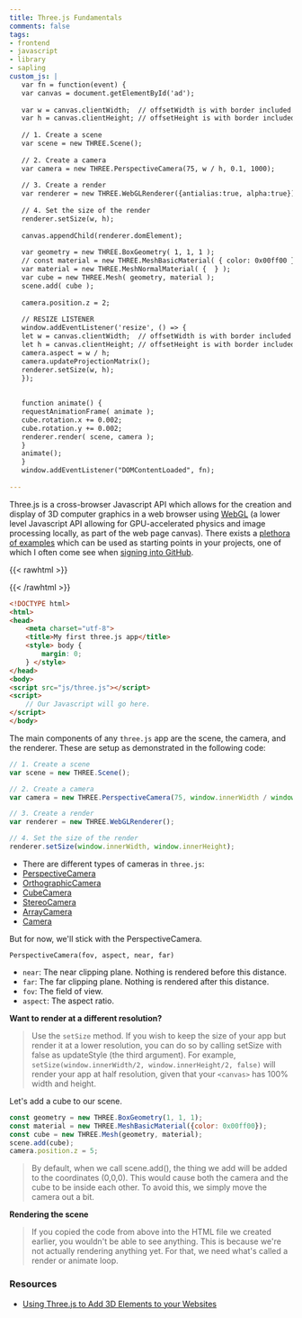 ```yaml
---
title: Three.js Fundamentals
comments: false
tags:
- frontend
- javascript
- library
- sapling
custom_js: |
   var fn = function(event) {
   var canvas = document.getElementById('ad');
   
   var w = canvas.clientWidth;  // offsetWidth is with border included
   var h = canvas.clientHeight; // offsetHeight is with border included
   
   // 1. Create a scene
   var scene = new THREE.Scene();
   
   // 2. Create a camera
   var camera = new THREE.PerspectiveCamera(75, w / h, 0.1, 1000);
   
   // 3. Create a render
   var renderer = new THREE.WebGLRenderer({antialias:true, alpha:true});
   
   // 4. Set the size of the render
   renderer.setSize(w, h);
   
   canvas.appendChild(renderer.domElement);
   
   var geometry = new THREE.BoxGeometry( 1, 1, 1 );
   // const material = new THREE.MeshBasicMaterial( { color: 0x00ff00 } );
   var material = new THREE.MeshNormalMaterial( {  } );
   var cube = new THREE.Mesh( geometry, material );
   scene.add( cube );
   
   camera.position.z = 2;
   
   // RESIZE LISTENER
   window.addEventListener('resize', () => {
   let w = canvas.clientWidth;  // offsetWidth is with border included
   let h = canvas.clientHeight; // offsetHeight is with border included
   camera.aspect = w / h;
   camera.updateProjectionMatrix();
   renderer.setSize(w, h);
   });
   
   
   function animate() {
   requestAnimationFrame( animate );
   cube.rotation.x += 0.002;
   cube.rotation.y += 0.002;
   renderer.render( scene, camera );
   }
   animate();
   }
   window.addEventListener("DOMContentLoaded", fn);
   
---
```



Three.js is a cross-browser Javascript API
which allows for the creation and display of
3D computer graphics in a web browser using 
[WebGL](https://en.wikipedia.org/wiki/WebGL?wprov=sfla1)
(a lower level Javascript API allowing
for GPU-accelerated physics and image 
processing locally, as part of 
the web page canvas). There exists a 
[plethora of examples](https://threejs.org/)
which can be used as starting points in your
projects, one of which I often come
see when
[signing into GitHub](https://github.com/home).

{{< rawhtml >}}

  <div class="canvas" id="ad">
  </div>
{{< /rawhtml >}}


````html {linenostart=1, linenos=false, title="index.html"}
<!DOCTYPE html>
<html>
<head>
    <meta charset="utf-8">
    <title>My first three.js app</title>
    <style> body {
        margin: 0;
    } </style>
</head>
<body>
<script src="js/three.js"></script>
<script>
    // Our Javascript will go here.
</script>
</body>
````

The main components of any `three.js` app are the scene, the camera, and the
renderer. These are setup as demonstrated in the following code:

````javascript {title="main.js", linenos=false}
// 1. Create a scene
var scene = new THREE.Scene();

// 2. Create a camera
var camera = new THREE.PerspectiveCamera(75, window.innerWidth / window.innerHeight, 0.1, 1000);

// 3. Create a render
var renderer = new THREE.WebGLRenderer();

// 4. Set the size of the render
renderer.setSize(window.innerWidth, window.innerHeight);
````

- There are different types of cameras in `three.js`:
- [PerspectiveCamera](https://threejs.org/docs/#api/cameras/PerspectiveCamera)
- [OrthographicCamera](https://threejs.org/docs/#api/cameras/OrthographicCamera)
- [CubeCamera](https://threejs.org/docs/#api/cameras/CubeCamera)
- [StereoCamera](https://threejs.org/docs/#api/cameras/StereoCamera)
- [ArrayCamera](https://threejs.org/docs/#api/cameras/ArrayCamera)
- [Camera](https://threejs.org/docs/#api/cameras/Camera)

But for now, we'll stick with the PerspectiveCamera.

`PerspectiveCamera(fov, aspect, near, far)`

- `near`: The near clipping plane. Nothing is rendered before this distance.
- `far`: The far clipping plane. Nothing is rendered after this distance.
- `fov`: The field of view.
- `aspect`: The aspect ratio.

**Want to render at a different resolution?** 
> Use the `setSize` method. If you wish to keep the size of your app but render
it at a lower resolution, you can do so by calling setSize with false as
updateStyle (the third argument). For example, `setSize(window.innerWidth/2,
window.innerHeight/2, false)` will render your app at half resolution, given
that your `<canvas>` has 100% width and height.

Let's add a cube to our scene.
````js {linenos=false}
const geometry = new THREE.BoxGeometry(1, 1, 1);
const material = new THREE.MeshBasicMaterial({color: 0x00ff00});
const cube = new THREE.Mesh(geometry, material);
scene.add(cube);
camera.position.z = 5;
````

> By default, when we call scene.add(), the thing we add will be added to the
coordinates (0,0,0). This would cause both the camera and the cube to be inside
each other. To avoid this, we simply move the camera out a bit.

**Rendering the scene**

> If you copied the code from above into the HTML file we created earlier, you
wouldn't be able to see anything. This is because we're not actually rendering
anything yet. For that, we need what's called a render or animate loop.

### Resources

- [Using Three.js to Add 3D Elements to your Websites](https://www.elegantthemes.com/blog/design/using-three-js-to-add-3d-elements-to-your-websites)
